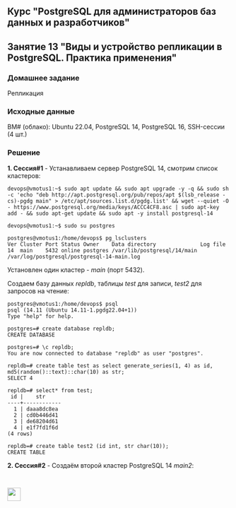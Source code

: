## Курс "PostgreSQL для администраторов баз данных и разработчиков"

## Занятие 13 "Виды и устройство репликации в PostgreSQL. Практика применения"

### Домашнее задание
Репликация

### Исходные данные
ВМ# (облако): Ubuntu 22.04, PostgreSQL 14, PostgreSQL 16, SSH-сессии (4 шт.)

### Решение

**1. Сессия#1** - Устанавливаем сервер PostgreSQL 14, смотрим список кластеров:
```
devops@vmotus1:~$ sudo apt update && sudo apt upgrade -y -q && sudo sh -c 'echo "deb http://apt.postgresql.org/pub/repos/apt $(lsb_release -cs)-pgdg main" > /etc/apt/sources.list.d/pgdg.list' && wget --quiet -O - https://www.postgresql.org/media/keys/ACCC4CF8.asc | sudo apt-key add - && sudo apt-get update && sudo apt -y install postgresql-14

devops@vmotus1:~$ sudo su postgres

postgres@vmotus1:/home/devops$ pg_lsclusters
Ver Cluster Port Status Owner    Data directory              Log file
14  main    5432 online postgres /var/lib/postgresql/14/main /var/log/postgresql/postgresql-14-main.log
```
Установлен один кластер - _main_ (порт 5432).

Cоздаем базу данных _repldb_, таблицы _test_ для записи, _test2_ для запросов на чтение:
```
postgres@vmotus1:/home/devops$ psql
psql (14.11 (Ubuntu 14.11-1.pgdg22.04+1))
Type "help" for help.

postgres=# create database repldb;
CREATE DATABASE

postgres=# \c repldb;
You are now connected to database "repldb" as user "postgres".

repldb=# create table test as select generate_series(1, 4) as id, md5(random()::text)::char(10) as str;
SELECT 4

repldb=# select* from test;
 id |    str
----+------------
  1 | daaa8dc8ea
  2 | cd0b446d41
  3 | de68204d61
  4 | e1f7fd1f6d
(4 rows)

repldb=# create table test2 (id int, str char(10));
CREATE TABLE
```

**2. Сессия#2** - Создаём второй кластер PostgreSQL 14 _main2_:
```


```



















<code><img height="30" src="https://cdn.jsdelivr.net/npm/simple-icons@3.13.0/icons/postgresql.svg"></code>
